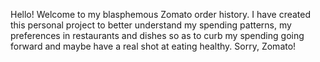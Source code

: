 Hello!
Welcome to my blasphemous Zomato order history. I have created this personal project to better understand my spending patterns, my preferences in restaurants and dishes so as to curb my spending going forward and maybe have a real shot at eating healthy. Sorry, Zomato!
